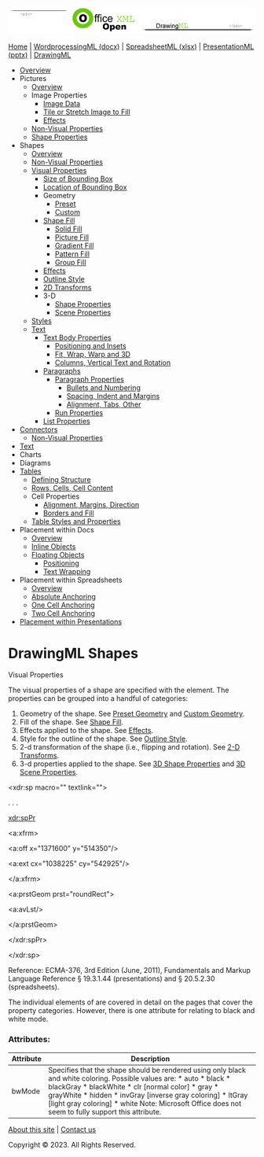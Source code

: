 ![OfficeOpenXML.com](images/drawingMLbanner.png)

[Home](index.php) | [WordprocessingML (docx)](anatomyofOOXML.php) | [SpreadsheetML (xlsx)](anatomyofOOXML-xlsx.php) | [PresentationML (pptx)](anatomyofOOXML-pptx.php) | [DrawingML](drwOverview.php)

* [Overview](drwOverview.php)
* Pictures
  + [Overview](drwPic.php)
  + Image Properties
    - [Image Data](drwPic-ImageData.php)
    - [Tile or Stretch Image to Fill](drwPic-tile.php)
    - [Effects](drwPic-effects.php)
  + [Non-Visual Properties](drwPic-nvPicPr.php)
  + [Shape Properties](drwSp-SpPr.php)
* Shapes
  + [Overview](drwShape.php)
  + [Non-Visual Properties](drwSp-nvSpPr.php)
  + [Visual Properties](drwSp-SpPr.php)
    - [Size of Bounding Box](drwSp-size.php)
    - [Location of Bounding Box](drwSp-location.php)
    - Geometry
      * [Preset](drwSp-prstGeom.php)
      * [Custom](drwSp-custGeom.php)
    - [Shape Fill](drwSp-shapeFill.php)
      * [Solid Fill](drwSp-SolidFill.php)
      * [Picture Fill](drwSp-PictFill.php)
      * [Gradient Fill](drwSp-GradFill.php)
      * [Pattern Fill](drwSp-PattFill.php)
      * [Group Fill](drwSp-grpFill.php)
    - [Effects](drwSp-effects.php)
    - [Outline Style](drwSp-outline.php)
    - [2D Transforms](drwSp-rotate.php)
    - 3-D
      * [Shape Properties](drwSp-3dProps.php)
      * [Scene Properties](drwSp-3dScene.php)
  + [Styles](drwSp-styles.php)
  + [Text](drwSp-text.php)
    - [Text Body Properties](drwSp-text-bodyPr.php)
      * [Positioning and Insets](drwSp-text-bodyPr-inset.php)
      * [Fit, Wrap, Warp and 3D](drwSp-text-bodyPr-fit.php)
      * [Columns, Vertical Text and Rotation](drwSp-text-bodyPr-columns.php)
    - [Paragraphs](drwSp-text-paragraph.php)
      * [Paragraph Properties](drwSp-text-paraProps.php)
        + [Bullets and Numbering](drwSp-text-paraProps-numbering.php)
        + [Spacing, Indent and Margins](drwSp-text-paraProps-margins.php)
        + [Alignment, Tabs, Other](drwSp-text-paraProps-align.php)
      * [Run Properties](drwSp-text-runProps.php)
    - [List Properties](drwSp-text-lstPr.php)
* [Connectors](drwCxnSp.php)
  + [Non-Visual Properties](drwSp-nvCxnSpPr.php)
* [Text](drwSp-textbox.php)
* Charts
* Diagrams
* [Tables](drwTable.php)
  + [Defining Structure](drwTableGrid.php)
  + [Rows, Cells, Cell Content](drwTableRowAndCell.php)
  + Cell Properties
    - [Alignment, Margins, Direction](drwTableCellProperties-alignment.php)
    - [Borders and Fill](drwTableCellProperties-bordersFills.php)
  + [Table Styles and Properties](drwTableStyles.php)
* Placement within Docs
  + [Overview](drwPicInWord.php)
  + [Inline Objects](drwPicInline.php)
  + [Floating Objects](drwPicFloating.php)
    - [Positioning](drwPicFloating-position.php)
    - [Text Wrapping](drwPicFloating-textWrap.php)
* Placement within Spreadsheets
  + [Overview](drwPicInSpread.php)
  + [Absolute Anchoring](drwPicInSpread-absolute.php)
  + [One Cell Anchoring](drwPicInSpread-oneCell.php)
  + [Two Cell Anchoring](drwPicInSpread-twoCell.php)
* [Placement within Presentations](drwPicInPresentation.php)

# DrawingML Shapes

Visual Properties

The visual properties of a shape are specified with the <SpPr> element. The properties can be grouped into a handful of categories:

1. Geometry of the shape. See [Preset Geometry](drwSp-prstGeom.php) and [Custom Geometry](drwSp-custGeom.php).
2. Fill of the shape. See [Shape Fill](drw-shapeFill.php).
3. Effects applied to the shape. See [Effects](drwSp-effects.php).
4. Style for the outline of the shape. See [Outline Style](drwSp-outline.php).
5. 2-d transformation of the shape (i.e., flipping and rotation). See [2-D Transforms](drwSp-rotate.php).
6. 3-d properties applied to the shape. See [3D Shape Properties](drwSp-3dProps.php) and [3D Scene Properties](drwSp-3dScene.php).

<xdr:sp macro="" textlink="">

. . .

<xdr:spPr>

<a:xfrm>

<a:off x="1371600" y="514350"/>

<a:ext cx="1038225" cy="542925"/>

</a:xfrm>

<a:prstGeom prst="roundRect">

<a:avLst/>

</a:prstGeom>

</xdr:spPr>

</xdr:sp>

Reference: ECMA-376, 3rd Edition (June, 2011), Fundamentals and Markup Language Reference § 19.3.1.44 (presentations) and § 20.5.2.30 (spreadsheets).

The individual elements of <SpPr> are covered in detail on the pages that cover the property categories. However, there is one attribute for <SpPr> relating to black and white mode.

### Attributes:

| Attribute | Description |
| --- | --- |
| bwMode | Specifies that the shape should be rendered using only black and white coloring. Possible values are:   * auto * black * blackGray * blackWhite * clr [normal color] * gray * grayWhite * hidden * invGray [inverse gray coloring] * ltGray [light gray coloring] * white   Note: Microsoft Office does not seem to fully support this attribute. |

  

[About this site](aboutThisSite.php) | [Contact us](contactUs.php)
  
Copyright © 2023. All Rights Reserved.
